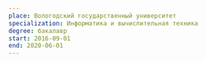 ```yaml
---
place: Вологодский государственный университет
specialization: Информатика и вычислительная техника
degree: бакалавр
start: 2016-09-01
end: 2020-06-01
---
```


